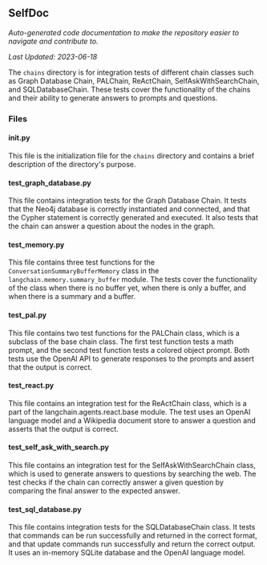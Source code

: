 <!--- START SELFDOC --->
## SelfDoc
_Auto-generated code documentation to make the repository easier to navigate and contribute to._

_Last Updated: 2023-06-18_

The `chains` directory is for integration tests of different chain classes such as Graph Database Chain, PALChain, ReActChain, SelfAskWithSearchChain, and SQLDatabaseChain. These tests cover the functionality of the chains and their ability to generate answers to prompts and questions.

### Files
#### __init__.py
This file is the initialization file for the `chains` directory and contains a brief description of the directory's purpose.

#### test_graph_database.py
This file contains integration tests for the Graph Database Chain. It tests that the Neo4j database is correctly instantiated and connected, and that the Cypher statement is correctly generated and executed. It also tests that the chain can answer a question about the nodes in the graph.

#### test_memory.py
This file contains three test functions for the `ConversationSummaryBufferMemory` class in the `langchain.memory.summary_buffer` module. The tests cover the functionality of the class when there is no buffer yet, when there is only a buffer, and when there is a summary and a buffer.

#### test_pal.py
This file contains two test functions for the PALChain class, which is a subclass of the base chain class. The first test function tests a math prompt, and the second test function tests a colored object prompt. Both tests use the OpenAI API to generate responses to the prompts and assert that the output is correct.

#### test_react.py
This file contains an integration test for the ReActChain class, which is a part of the langchain.agents.react.base module. The test uses an OpenAI language model and a Wikipedia document store to answer a question and asserts that the output is correct.

#### test_self_ask_with_search.py
This file contains an integration test for the SelfAskWithSearchChain class, which is used to generate answers to questions by searching the web. The test checks if the chain can correctly answer a given question by comparing the final answer to the expected answer.

#### test_sql_database.py
This file contains integration tests for the SQLDatabaseChain class. It tests that commands can be run successfully and returned in the correct format, and that update commands run successfully and return the correct output. It uses an in-memory SQLite database and the OpenAI language model.

<!--- END SELFDOC --->
